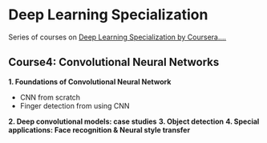 # Deep Learning Specialization

Series of courses on [Deep Learning Specialization by Coursera](https://www.coursera.org/specializations/deep-learning)[.](https://github.com/jiadaizhao/Advanced-Machine-Learning-Specialization)[.](https://github.com/Kulbear/deep-learning-coursera)[.](https://github.com/HeroKillerEver/coursera-deep-learning)[.](https://github.com/HeroKillerEver/coursera-deep-learning)

## Course4:  Convolutional Neural Networks

**1. Foundations of Convolutional Neural Network**
  - CNN from scratch
  - Finger detection from using CNN

**2. Deep convolutional models: case studies**
**3. Object detection**
**4. Special applications: Face recognition & Neural style transfer**
